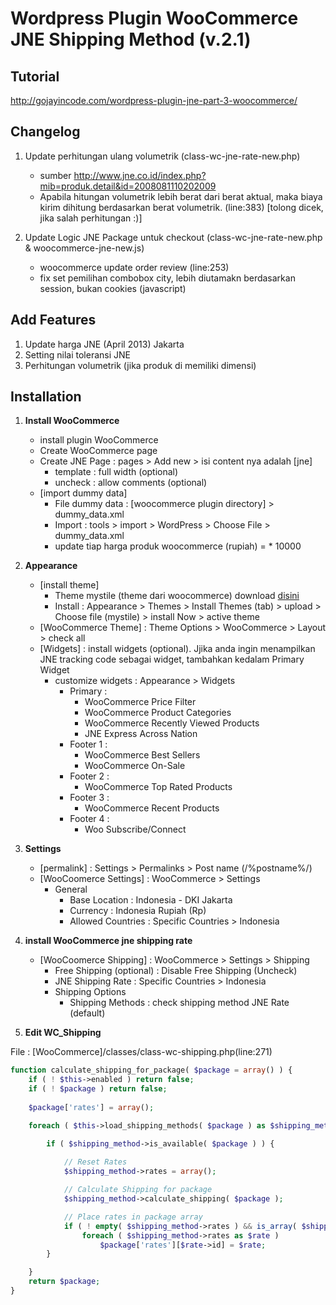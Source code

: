 # Wordpress Plugin WooCommerce JNE Shipping Method (v.2.1)

## Tutorial
http://gojayincode.com/wordpress-plugin-jne-part-3-woocommerce/

## Changelog
1. Update perhitungan ulang volumetrik (class-wc-jne-rate-new.php)
	- sumber http://www.jne.co.id/index.php?mib=produk.detail&id=2008081110202009
	- Apabila hitungan volumetrik lebih berat dari berat aktual, maka biaya kirim dihitung berdasarkan berat volumetrik. (line:383) [tolong dicek, jika salah perhitungan :)]

2. Update Logic JNE Package untuk checkout (class-wc-jne-rate-new.php & woocommerce-jne-new.js)
	- woocommerce update order review (line:253)
	- fix set pemilihan combobox city, lebih diutamakn berdasarkan session, bukan cookies (javascript)

## Add Features
1. Update harga JNE (April 2013) Jakarta
2. Setting nilai toleransi JNE
3. Perhitungan volumetrik (jika produk di memiliki dimensi)

## Installation
1. **Install WooCommerce** 
	+ install plugin WooCommerce
	+ Create WooCommerce page
	+ Create JNE Page : pages > Add new > isi content nya adalah [jne]
		+ template : full width (optional)
		+ uncheck  : allow comments (optional)
	+ [import dummy data]
		- File dummy data : [woocommerce plugin directory] > dummy_data.xml
		- Import : tools > import > WordPress > Choose File > dummy_data.xml
		- update tiap harga produk woocommerce (rupiah) = * 10000
	
2. **Appearance**
	+ [install theme]
		- Theme mystile (theme dari woocommerce) download [disini](https://dl.dropboxusercontent.com/u/110272111/mystile.zip)
		- Install : Appearance > Themes > Install Themes (tab) > upload > Choose file (mystile) > install Now > active theme
	+ [WooCommerce Theme] : Theme Options > WooCommerce > Layout > check all
	+ [Widgets] : install widgets (optional). Jjika anda ingin menampilkan JNE tracking code sebagai widget, tambahkan kedalam Primary Widget
		- customize widgets : Appearance > Widgets 
			+ Primary : 
				- WooCommerce Price Filter
				- WooCommerce Product Categories
				- WooCommerce Recently Viewed Products
				- JNE Express Across Nation
			+ Footer 1 : 
				- WooCommerce Best Sellers
				- WooCommerce On-Sale
			+ Footer 2 : 
				- WooCommerce Top Rated Products
			+ Footer 3 : 
				- WooCommerce Recent Products
			+ Footer 4 : 
				- Woo Subscribe/Connect
			
3. **Settings** 
	+ [permalink] : Settings > Permalinks > Post name (/%postname%/)
	+ [WooCoomerce Settings] : WooCommerce > Settings
		- General
			- Base Location 	  : Indonesia - DKI Jakarta
			- Currency 		  : Indonesia Rupiah (Rp)
			- Allowed Countries   : Specific Countries > Indonesia
	

4. **install WooCommerce jne shipping rate** 
	+ [WooCoomerce Shipping] : WooCommerce > Settings > Shipping
		- Free Shipping (optional) : Disable Free Shipping (Uncheck)
		- JNE Shipping Rate :  Specific Countries > Indonesia
		- Shipping Options 
			- Shipping Methods : check shipping method JNE Rate (default)

5. **Edit WC_Shipping** 

File : [WooCommerce]/classes/class-wc-shipping.php(line:271)

```php
function calculate_shipping_for_package( $package = array() ) {
	if ( ! $this->enabled ) return false;
	if ( ! $package ) return false;
	
	$package['rates'] = array();

	foreach ( $this->load_shipping_methods( $package ) as $shipping_method ) {

		if ( $shipping_method->is_available( $package ) ) {
			
			// Reset Rates
			$shipping_method->rates = array();

			// Calculate Shipping for package
			$shipping_method->calculate_shipping( $package );

			// Place rates in package array
			if ( ! empty( $shipping_method->rates ) && is_array( $shipping_method->rates ) )
				foreach ( $shipping_method->rates as $rate )
					$package['rates'][$rate->id] = $rate;
		}

	}
	return $package;
}
```